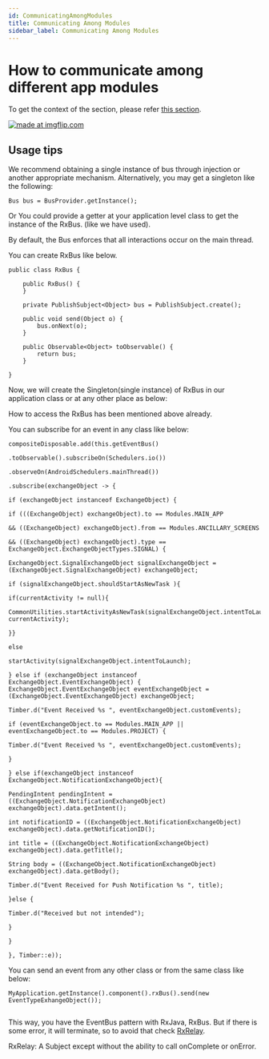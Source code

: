 ```yaml
---
id: CommunicatingAmongModules
title: Communicating Among Modules
sidebar_label: Communicating Among Modules
---
```


# How to communicate among different app modules

To get the context of the section, please refer [this section](https://samagra-development.github.io/docs/docs/GettingStarted#event-configuring).


<a href="https://imgflip.com/gif/3wxi92"><img src="https://i.imgflip.com/3wxi92.gif" title="made at imgflip.com"/></a>


## Usage tips
We recommend obtaining a single instance of bus through injection or another appropriate mechanism. Alternatively, you may get a singleton like the following:
```
Bus bus = BusProvider.getInstance();
```

Or You could provide a getter at your application level class to get the instance of the RxBus. (like we have used).


By default, the Bus enforces that all interactions occur on the main thread. 

You can create RxBus like below.

```
public class RxBus {

    public RxBus() {
    }

    private PublishSubject<Object> bus = PublishSubject.create();

    public void send(Object o) {
        bus.onNext(o);
    }

    public Observable<Object> toObservable() {
        return bus;
    }

}
```

Now, we will create the Singleton(single instance) of RxBus in our application class or at any other place as below:

How to access the RxBus has been mentioned above already.


You can subscribe for an event in any class like below:

```
compositeDisposable.add(this.getEventBus()

.toObservable().subscribeOn(Schedulers.io())

.observeOn(AndroidSchedulers.mainThread())

.subscribe(exchangeObject -> {

if (exchangeObject instanceof ExchangeObject) {

if (((ExchangeObject) exchangeObject).to == Modules.MAIN_APP

&& ((ExchangeObject) exchangeObject).from == Modules.ANCILLARY_SCREENS

&& ((ExchangeObject) exchangeObject).type == ExchangeObject.ExchangeObjectTypes.SIGNAL) {

ExchangeObject.SignalExchangeObject signalExchangeObject = (ExchangeObject.SignalExchangeObject) exchangeObject;

if (signalExchangeObject.shouldStartAsNewTask ){

if(currentActivity != null){

CommonUtilities.startActivityAsNewTask(signalExchangeObject.intentToLaunch, currentActivity);

}}

else

startActivity(signalExchangeObject.intentToLaunch);

} else if (exchangeObject instanceof ExchangeObject.EventExchangeObject) {  ExchangeObject.EventExchangeObject eventExchangeObject = (ExchangeObject.EventExchangeObject) exchangeObject;

Timber.d("Event Received %s ", eventExchangeObject.customEvents);

if (eventExchangeObject.to == Modules.MAIN_APP || eventExchangeObject.to == Modules.PROJECT) {

Timber.d("Event Received %s ", eventExchangeObject.customEvents);

}

} else if(exchangeObject instanceof ExchangeObject.NotificationExchangeObject){

PendingIntent pendingIntent = ((ExchangeObject.NotificationExchangeObject) exchangeObject).data.getIntent();

int notificationID = ((ExchangeObject.NotificationExchangeObject) exchangeObject).data.getNotificationID();

int title = ((ExchangeObject.NotificationExchangeObject) exchangeObject).data.getTitle();

String body = ((ExchangeObject.NotificationExchangeObject) exchangeObject).data.getBody();

Timber.d("Event Received for Push Notification %s ", title);

}else {

Timber.d("Received but not intended");

}

}

}, Timber::e));

```


You can send an event from any other class or from the same class like below:

```
MyApplication.getInstance().component().rxBus().send(new EventTypeExhangeObject());
        
```

This way, you have the EventBus pattern with RxJava, RxBus. But if there is some error, it will terminate, so to avoid that check [RxRelay](https://github.com/JakeWharton/RxRelay).

RxRelay: A Subject except without the ability to call onComplete or onError.
